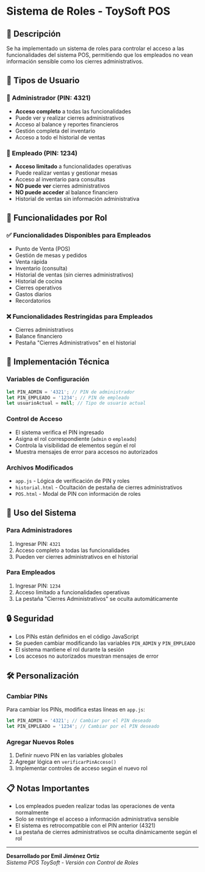 # Sistema de Roles - ToySoft POS

## 🔐 Descripción

Se ha implementado un sistema de roles para controlar el acceso a las funcionalidades del sistema POS, permitiendo que los empleados no vean información sensible como los cierres administrativos.

## 👥 Tipos de Usuario

### 🔑 Administrador (PIN: 4321)
- **Acceso completo** a todas las funcionalidades
- Puede ver y realizar cierres administrativos
- Acceso al balance y reportes financieros
- Gestión completa del inventario
- Acceso a todo el historial de ventas

### 👤 Empleado (PIN: 1234)
- **Acceso limitado** a funcionalidades operativas
- Puede realizar ventas y gestionar mesas
- Acceso al inventario para consultas
- **NO puede ver** cierres administrativos
- **NO puede acceder** al balance financiero
- Historial de ventas sin información administrativa

## 🚀 Funcionalidades por Rol

### ✅ Funcionalidades Disponibles para Empleados
- Punto de Venta (POS)
- Gestión de mesas y pedidos
- Venta rápida
- Inventario (consulta)
- Historial de ventas (sin cierres administrativos)
- Historial de cocina
- Cierres operativos
- Gastos diarios
- Recordatorios

### ❌ Funcionalidades Restringidas para Empleados
- Cierres administrativos
- Balance financiero
- Pestaña "Cierres Administrativos" en el historial

## 🔧 Implementación Técnica

### Variables de Configuración
```javascript
let PIN_ADMIN = '4321'; // PIN de administrador
let PIN_EMPLEADO = '1234'; // PIN de empleado
let usuarioActual = null; // Tipo de usuario actual
```

### Control de Acceso
- El sistema verifica el PIN ingresado
- Asigna el rol correspondiente (`admin` o `empleado`)
- Controla la visibilidad de elementos según el rol
- Muestra mensajes de error para accesos no autorizados

### Archivos Modificados
- `app.js` - Lógica de verificación de PIN y roles
- `historial.html` - Ocultación de pestaña de cierres administrativos
- `POS.html` - Modal de PIN con información de roles

## 📱 Uso del Sistema

### Para Administradores
1. Ingresar PIN: `4321`
2. Acceso completo a todas las funcionalidades
3. Pueden ver cierres administrativos en el historial

### Para Empleados
1. Ingresar PIN: `1234`
2. Acceso limitado a funcionalidades operativas
3. La pestaña "Cierres Administrativos" se oculta automáticamente

## 🔒 Seguridad

- Los PINs están definidos en el código JavaScript
- Se pueden cambiar modificando las variables `PIN_ADMIN` y `PIN_EMPLEADO`
- El sistema mantiene el rol durante la sesión
- Los accesos no autorizados muestran mensajes de error

## 🛠️ Personalización

### Cambiar PINs
Para cambiar los PINs, modifica estas líneas en `app.js`:
```javascript
let PIN_ADMIN = '4321'; // Cambiar por el PIN deseado
let PIN_EMPLEADO = '1234'; // Cambiar por el PIN deseado
```

### Agregar Nuevos Roles
1. Definir nuevo PIN en las variables globales
2. Agregar lógica en `verificarPinAcceso()`
3. Implementar controles de acceso según el nuevo rol

## 📋 Notas Importantes

- Los empleados pueden realizar todas las operaciones de venta normalmente
- Solo se restringe el acceso a información administrativa sensible
- El sistema es retrocompatible con el PIN anterior (4321)
- La pestaña de cierres administrativos se oculta dinámicamente según el rol

---

**Desarrollado por Emil Jiménez Ortiz**  
*Sistema POS ToySoft - Versión con Control de Roles*
